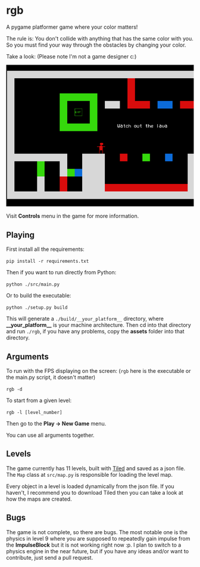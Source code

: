 # rgb
A pygame platformer game where your color matters!

The rule is: You don't collide with anything that has the same color with you. So you must find your way through the obstacles by changing your color.

Take a look: (Please note I'm not a game designer c:)

![Screenshot](https://raw.githubusercontent.com/glhrmfrts/rgb/master/assets/rgb.png)

Visit **Controls** menu in the game for more information.

## Playing
First install all the requirements:

`pip install -r requirements.txt`

Then if you want to run directly from Python:

`python ./src/main.py`

Or to build the executable:

`python ./setup.py build`

This will generate a `./build/__your_platform__` directory, where **\_\_your_platform\_\_** is your machine architecture. Then cd into that directory and run `./rgb`, if you have any problems, copy the **assets** folder into that directory.

## Arguments
To run with the FPS displaying on the screen: (`rgb` here is the executable or the main.py script, it doesn't matter)

`rgb -d`

To start from a given level:

`rgb -l [level_number]`

Then go to the **Play -> New Game** menu.

You can use all arguments together.

## Levels
The game currently has 11 levels, built with [Tiled](http://www.mapeditor.org/) and saved as a json file. The `Map` class at `src/map.py` is responsible for loading the level map.

Every object in a level is loaded dynamically from the json file. If you haven't, I recommend you to download Tiled then you can take a look at how the maps are created.


## Bugs
The game is not complete, so there are bugs. The most notable one is the physics in level 9 where you are supposed to repeatedly gain impulse from the **ImpulseBlock** but it is not working right now :p. I plan to switch to a physics engine in the near future, but if you have any ideas and/or want to contribute, just send a pull request.
